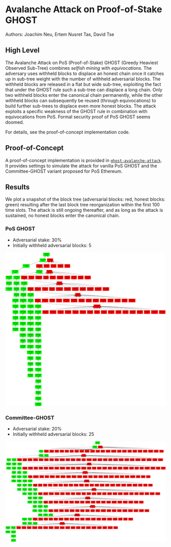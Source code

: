 # Avalanche Attack on Proof-of-Stake GHOST

Authors: Joachim Neu, Ertem Nusret Tas, David Tse


## High Level

The Avalanche Attack on PoS (Proof-of-Stake) GHOST (Greedy Heaviest Observed Sub-Tree) combines *selfish mining* with *equivocations*. The adversary uses withheld blocks to displace an honest chain once it catches up in sub-tree weight with the number of withheld adversarial blocks. The withheld blocks are released in a flat but wide sub-tree, exploiting the fact that under the GHOST rule such a sub-tree can displace a long chain. Only two withheld blocks enter the canonical chain permanently, while the other withheld blocks can subsequently be reused (through equivocations) to build further sub-trees to displace even more honest blocks. The attack exploits a specific weakness of the GHOST rule in combination with equivocations from PoS. Formal security proof of PoS GHOST seems doomed.

For details, see the proof-of-concept implementation code.


## Proof-of-Concept

A proof-of-concept implementation is provided in [`ghost-avalanche-attack`](/ghost-avalanche-attack/). It provides settings to simulate the attack for vanilla PoS GHOST and the Committee-GHOST variant proposed for PoS Ethereum.


## Results

We plot a snapshot of the block tree (adversarial blocks: red, honest blocks: green) resulting after the last block tree reorganization within the first 100 time slots. The attack is still ongoing thereafter, and as long as the attack is sustained, no honest blocks enter the canonical chain.

### PoS GHOST

* Adversarial stake: 30%
* Initially withheld adversarial blocks: 5

![](attack-pos-ghost.png)

### Committee-GHOST

* Adversarial stake: 20%
* Initially withheld adversarial blocks: 25

![](attack-committee-ghost.png)
